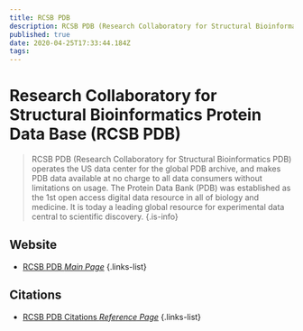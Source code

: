 ```yaml
---
title: RCSB PDB
description: RCSB PDB (Research Collaboratory for Structural Bioinformatics PDB) operates the US data center for the global PDB archive, and makes PDB data available at no charge to all data consumers without limitations on usage.
published: true
date: 2020-04-25T17:33:44.184Z
tags: 
---
```


# Research Collaboratory for Structural Bioinformatics Protein Data Base (RCSB PDB)

> RCSB PDB (Research Collaboratory for Structural Bioinformatics PDB) operates the US data center for the global PDB archive, and makes PDB data available at no charge to all data consumers without limitations on usage.
&NewLine;
The Protein Data Bank (PDB) was established as the 1st open access digital data resource in all of biology and medicine. It is today a leading global resource for experimental data central to scientific discovery.
{.is-info}


## Website

- [RCSB PDB *Main Page*](https://www.rcsb.org/)
{.links-list}

## Citations
- [RCSB PDB Citations *Reference Page*](https://www.rcsb.org/pages/policies#References)
{.links-list}

